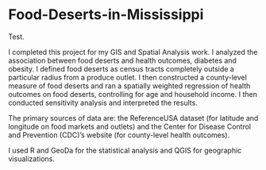 # Food-Deserts-in-Mississippi

Test.


I completed this project for my GIS and Spatial Analysis work. I analyzed the association between food deserts and health outcomes, diabetes and obesity. I defined food deserts as census tracts completely outside a particular radius from a produce outlet. I then constructed a county-level measure of food deserts and ran a spatially weighted regression of health outcomes on food deserts, controlling for age and household income. I then conducted sensitivity analysis and interpreted the results.

The primary sources of data are: the ReferenceUSA dataset (for latitude and longitude on food markets and outlets) and the Center for Disease Control and Prevention (CDC)’s website (for county-level health outcomes).

I used R and GeoDa for the statistical analysis and QGIS for geographic visualizations.
